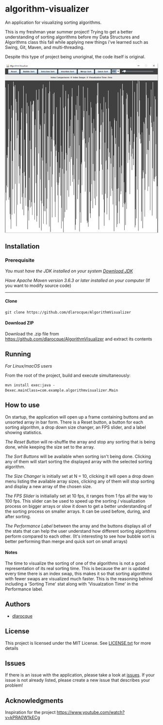 # algorithm-visualizer

An application for visualizing sorting algorithms.

This is my freshman year summer project!  Trying to get a better understanding of sorting algorithms before my Data Structures and Algorithms class this fall while applying new things i've learned such as Swing, Git, Maven, and multi-threading.

Despite this type of project being unoriginal, the code itself is original.

<!-- ![Startup](https://github.com/dlarocque/AlgorithmVisualizer/blob/master/images/Startup.PNG) -->

[![AlgorithmVisualizer](https://github.com/dlarocque/AlgorithmVisualizer/blob/master/images/Startup.PNG)](https://www.youtube.com/watch?v=WDOpFcnzuaQ "AlgorithmVisualizer")

## Installation

### Prerequisite

*You must have the JDK installed on your system [Download JDK](https://www.oracle.com/java/technologies/javase-downloads.html)*

*Have Apache Maven version 3.6.3 or later installed on your computer* (If you want to modify source code)

-----------------------------------------------

#### Clone

`git clone https://github.com/dlarocque/AlgorithmVisualizer`

#### Download ZIP

Download the .zip file from https://github.com/dlarocque/AlgorithmVisualizer and extract its contents

## Running

*For Linux/macOS users*

From the root of the project, build and execute simultaneously:

`mvn install exec:java -Dexec.mainClass=com.example.algorithmvisualizer.Main`

## How to use 

On startup, the application will open up a frame containing buttons and an unsorted array in bar form.  There is a Reset button, a button for each sorting algorithm, a drop down size changer, an FPS slider, and a label showing statistics.

_The Reset Button_ will re-shuffle the array and stop any sorting that is being done, while keeping the size set to the array.

_The Sort Buttons_ will be available when sorting isn't being done.  Clicking any of them will start sorting the displayed array with the selected sorting algorithm.

_The Size Changer_ is initially set at N = 10, clicking it will open a drop down menu listing the available array sizes, clicking any of them will stop sorting and display a new array of the chosen size.

_The FPS Slider_ is initialially set at 10 fps, it ranges from 1 fps all the way to 100 fps.  This slider can be used to speed up the sorting / visualization process on bigger arrays or slow it down to get a better understanding of the sorting process on smaller arrays.  It can be used before, during, and after sorting.

_The Performance Label_ between the array and the buttons displays all of the stats that can help the user understand how different sorting algorithms perform compared to each other.  (It's interesting to see how bubble sort is better performing than merge and quick sort on small arrays)

#### Notes

The time to visualize the sorting of one of the algorithms is not a good representation of its real sorting time.  This is because the arr is updated every time there is an index swap, this makes it so that sorting algorithms with fewer swaps are visualized much faster.  This is the reasoning behind including a 'Sorting Time' stat along with 'Visualzation Time' in the Performance label.

## Authors

- [dlarocque](https://github.com/dlarocque)

## License

This project is licensed under the MIT License.  See [LICENSE.txt](https://github.com/dlarocque/AlgorithmVisualizer/blob/master/LICENSE.txt) for more details

## Issues

If there is an issue with the application, please take a look at [issues](https://github.com/dlarocque/AlgorithmVisualizer/issues).  If your issue is not already listed, please create a new issue that describes your problem!

## Acknowledgments

Inspiration for the project https://www.youtube.com/watch?v=kPRA0W1kECg


